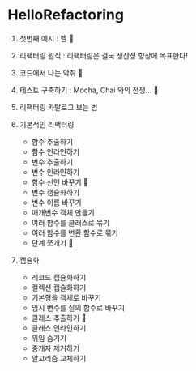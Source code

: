 # HelloRefactoring
1. 첫번째 예시 : 헬 :book:
2. 리팩터링 원직 : 리팩터링은 결국 생산성 향상에 목표한다!
3. 코드에서 나는 악취 :book:
4. 테스트 구축하기 : Mocha, Chai 와의 전쟁... :book: 
5. 리팩터링 카탈로그 보는 법

6. 기본적인 리팩터링 
   - 함수 추출하기
   - 함수 인라인하기
   - 변수 추출하기
   - 변수 인라인하기
   - 함수 선언 바꾸기 :book:
   - 변수 캠슐화하기
   - 변수 이름 바꾸기
   - 매개변수 객체 만들기
   - 여러 함수를 클래스로 묶기
   - 여러 함수를 변환 함수로 묶기
   - 단계 쪼개기 :book:
7. 캡슐화
   - 레코드 캡슐화하기
   - 컬렉션 캡슐화하기
   - 기본형을 객체로 바꾸기
   - 임시 변수를 질의 함수로 바꾸기
   - 클래스 추출하기 :book:
   - 클래스 인라인하기
   - 위임 숨기기
   - 중개자 제거하기
   - 알고리즘 교체하기
 
